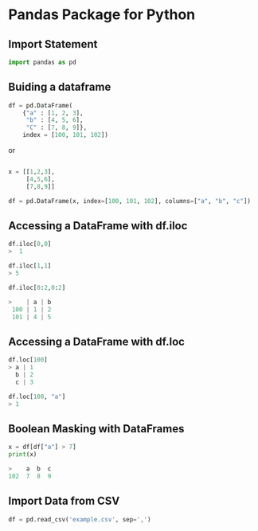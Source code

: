 # Pandas Package for Python

## Import Statement

```python
import pandas as pd
```

## Buiding a dataframe
```python
df = pd.DataFrame(
    {"a" : [1, 2, 3],     
     "b" : [4, 5, 6],     
     "C" : [7, 8, 9]},
    index = [100, 101, 102])
```

or 

```python

x = [[1,2,3],
     [4,5,6],
     [7,8,9]]

df = pd.DataFrame(x, index=[100, 101, 102], columns=["a", "b", "c"])
```

## Accessing a DataFrame with df.iloc

```python
df.iloc[0,0]
>  1

df.iloc[1,1]
> 5

df.iloc[0:2,0:2]

>    | a | b
 100 | 1 | 2
 101 | 4 | 5 

```

## Accessing a DataFrame with df.loc

```python
df.loc[100]
> a | 1
  b | 2
  c | 3

df.loc[100, "a"]
> 1
```

## Boolean Masking with DataFrames

```python
x = df[df["a"] > 7]
print(x)

>    a  b  c
102  7  8  9 

```

## Import Data from CSV
```Python
df = pd.read_csv('example.csv', sep=',')
```
